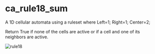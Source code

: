 # ca_rule18_sum
A 1D cellular automata using a ruleset where Left=1; Right=1; Center=2;

Return True if none of the cells are active or if a cell and one of its neighbors are active.

![rule18](https://user-images.githubusercontent.com/25379378/79908302-dac47b00-83cf-11ea-905c-40a28f98750b.png)
